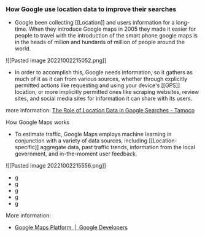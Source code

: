 ### How Google use location data to improve their searches 
- Google been collecting [[Location]] and users information for a long-time. When they introduce Google maps in 2005 they made it easier for people to travel with the introduction of the smart phone google maps is in the heads of milion and hundards of million of people around the world. 


![[Pasted image 20221002215052.png]]

- In order to accomplish this, Google needs information, so it gathers as much of it as it can from various sources, whether through explicitly permitted actions like requesting and using your device's [[GPS]] location, or more implicitly permitted ones like scraping websites, review sites, and social media sites for information it can share with its users.

more information: [The Role of Location Data in Google Searches - Tamoco](https://www.tamoco.com/blog/the-role-of-location-data-in-google-searches/#Ludocid)

How Google Maps works
- To estimate traffic, Google Maps employs machine learning in conjunction with a variety of data sources, including [[Location-specific]] aggregate data, past traffic trends, information from the local government, and in-the-moment user feedback.

![[Pasted image 20221002215556.png]]

- g
- g
- g
- g
- g

More information:
- [Google Maps Platform  |  Google Developers](https://developers.google.com/maps)